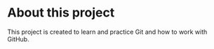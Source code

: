 # About this project

This project is created to learn and practice Git and how to work with GitHub.

